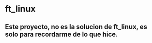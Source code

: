 # ft_linux


## Este proyecto, no es la solucion de ft_linux, es solo para recordarme de lo que hice.
